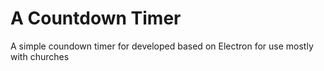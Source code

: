 # A Countdown Timer

A simple coundown timer for developed based on Electron for use mostly with churches
